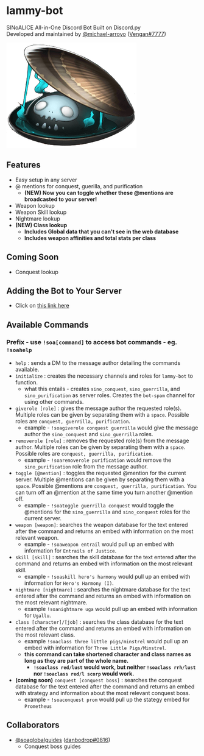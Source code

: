 # lammy-bot
SINoALICE All-in-One Discord Bot Built on Discord.py  
Developed and maintained by [@michael-arroyo](https://github.com/michael-arroyo) ([Vengan#7777](https://discordapp.com/users/235406385469194241))

![](/images/lammy.png)

## Features
- Easy setup in any server
- @ mentions for conquest, guerilla, and purification
    - **(NEW) Now you can toggle whether these @mentions are broadcasted to your server!**
- Weapon lookup
- Weapon Skill lookup
- Nightmare lookup
- **(NEW) Class lookup**
    - **Includes Global data that you can't see in the web database**
    - **Includes weapon affinities and total stats per class**

## Coming Soon
- Conquest lookup

## Adding the Bot to Your Server
- Click on [this link here](https://discord.com/api/oauth2/authorize?client_id=824036912296886282&permissions=8&scope=bot)

## Available Commands
### Prefix - use `!soa[command]` to access bot commands - eg. `!soahelp`
- `help` : sends a DM to the message author detailing the commands available.
- `initialize` : creates the necessary channels and roles for `lammy-bot` to function.
    - what this entails - creates `sino_conquest`, `sino_guerrilla`, and `sino_purification` as server roles. Creates the `bot-spam` channel for using other commands.
- `giverole [role]` : gives the message author the requested role(s). Multiple roles can be given by separating them with a `space`. Possible roles are `conquest, guerrilla, purification`.
    - example - `!soagiverole conquest guerrilla` would give the message author the `sino_conquest` and `sino_guerrilla` roles.
- `removerole [role]` : removes the requested role(s) from the message author. Multiple roles can be given by separating them with a `space`. Possible roles are `conquest, guerrilla, purification`.
    - example - `!soaremoverole purification` would remove the `sino_purification` role from the message author.
- `toggle [@mention]` : toggles the requested @mention for the current server. Multiple @mentions can be given by separating them with a `space`. Possible @mentions are `conquest, guerrilla, purification`. You can turn off an @mention at the same time you turn another @mention off.
    - example - `!soatoggle guerrilla conquest` would toggle the @mentions for the `sino_guerrilla` and `sino_conquest` roles for the current server.
- `weapon [weapon]`: searches the weapon database for the text entered after the command and returns an embed with information on the most relevant weapon.
    - example - `!soaweapon entrail` would pull up an embed with information for `Entrails of Justice`.
- `skill [skill]` : searches the skill database for the text entered after the command and returns an embed with information on the most relevant skill.
    - example - `!soaskill hero's harmony` would pull up an embed with information for `Hero's Harmony (I)`.
- `nightmare [nightmare]` : searches the nightmare database for the text entered after the command and returns an embed with information on the most relevant nightmare.
    - example `!soanightmare uga` would pull up an embed with information for `Ugallu`.
- `class [character]/[job]` : searches the class database for the text entered after the command and returns an embed with information on the most relevant class.
    - example `!soaclass three little pigs/minstrel` would pull up an embed with information for `Three Little Pigs/Minstrel`.
    - **this command can take shortened character and class names as long as they are part of the whole name.**
        - **`!soaclass red/lust` would work, but neither `!soaclass rrh/lust` nor `!soaclass red/l scorp` would work.**
- **(coming soon)** `conquest [conquest boss]` : searches the conquest database for the text entered after the command and returns an embed with strategy and information about the most relevant conquest boss.
    - example - `!soaconquest prom` would pull up the stategy embed for `Prometheus`

## Collaborators
- [@soaglobalguides](https://soaglobalguides.github.io/) ([danbodrop#0816](https://discordapp.com/users/138425084040839168))
    - Conquest boss guides
    